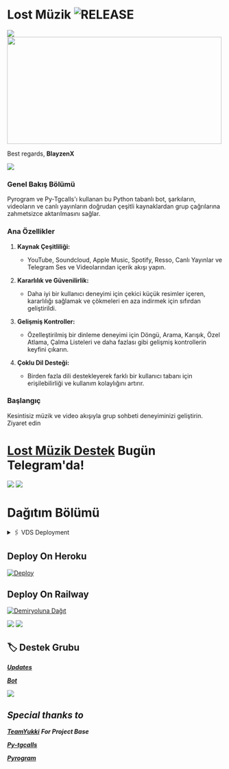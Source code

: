 # Lost Müzik <img src="https://img.shields.io/github/v/release/LostBots/LostMuzik?color=green&logo=github&logoColor=red&style=social" alt="RELEASE">
<img src="https://user-images.githubusercontent.com/73097560/115834477-dbab4500-a447-11eb-908a-139a6edaec5c.gif">

<img src="https://telegra.ph/file/67a7078573dbf895ce7aa.jpg" align="middle" width="500" height="250"/>


Best regards,
**BlayzenX**
</details>
<img src="https://user-images.githubusercontent.com/73097560/115834477-dbab4500-a447-11eb-908a-139a6edaec5c.gif">

### Genel Bakış Bölümü
Pyrogram ve Py-Tgcalls'ı kullanan bu Python tabanlı bot, şarkıların, videoların ve canlı yayınların doğrudan çeşitli kaynaklardan grup çağrılarına zahmetsizce aktarılmasını sağlar.‌‌

### Ana Özellikler

1. **Kaynak Çeşitliliği:**
   - YouTube, Soundcloud, Apple Music, Spotify, Resso, Canlı Yayınlar ve Telegram Ses ve Videolarından içerik akışı yapın.‌‌

2. **Kararlılık ve Güvenilirlik:**
   - Daha iyi bir kullanıcı deneyimi için çekici küçük resimler içeren, kararlılığı sağlamak ve çökmeleri en aza indirmek için sıfırdan geliştirildi.‌‌

3. **Gelişmiş Kontroller:**
   - Özelleştirilmiş bir dinleme deneyimi için Döngü, Arama, Karışık, Özel Atlama, Çalma Listeleri ve daha fazlası gibi gelişmiş kontrollerin keyfini çıkarın.‌‌

4. **Çoklu Dil Desteği:**
   - Birden fazla dili destekleyerek farklı bir kullanıcı tabanı için erişilebilirliği ve kullanım kolaylığını artırır.‌‌

### Başlangıç
Kesintisiz müzik ve video akışıyla grup sohbeti deneyiminizi geliştirin.
 Ziyaret edin‌‌
# [Lost Müzik Destek](https://t.me/Devilandr) Bugün Telegram'da!

<img src="https://user-images.githubusercontent.com/73097560/115834477-dbab4500-a447-11eb-908a-139a6edaec5c.gif">
<img src="https://user-images.githubusercontent.com/73097560/115834477-dbab4500-a447-11eb-908a-139a6edaec5c.gif">

# Dağıtım Bölümü
<!-- VDS Dağıtımı -->
<details>
  <summary>🖇 VDS Deployment</summary>

  1. Yükseltme ve Güncelleme‌‌:
     <pre>
     sudo apt-get update && sudo apt-get upgrade -y
     </pre>

  2. Gerekli Paketlerin Kurulumu‌‌:
     <pre>
     sudo apt-get install python3-pip ffmpeg -y
     </pre>

  3. PİP'i Yükleyin:
     <pre>
     sudo pip3 install -U pip
     </pre>

  4. Node Kurulumu:
     <pre>
     curl -fssL https://deb.nodesource.com/setup_18.x | sudo -E bash - && sudo apt-get install nodejs -y && npm i -g npm
     </pre>

  5. Depoyu Klonla:
     <pre>
     git clone depo_link && cd depo_ismi
     </pre>

  6. Kurulum Gereksinimleri‌‌:
     <pre>
     pip3 install -U -r requirements.txt
     </pre>

  7. Oluştur .env ile sample.env:
     <pre>
     cp sample.env .env
     </pre>

  8. Editing Vars:
     <pre>
     vi .env
     </pre>
     Düzenlemeye başlamak için 'I' tuşuna basın. .env dosyasını değerlerinizle düzenleyin. Kaydetmek ve çıkmak için 'Esc' tuşuna basın, ardından ':wq' yazın.

  9. Son olarak Müzik Botunuzu Çalıştırın:
     <pre>
     sudo apt install tmux && tmux
     bash start
     </pre>
</details>



## Deploy On Heroku

[![Deploy](https://www.herokucdn.com/deploy/button.svg)](https://heroku.com/deploy?template=https://github.com/Koch-Dev/Dooker)

## Deploy On Railway

[![Demiryoluna Dağıt](https://railway.app/button.svg)](https://railway.app/template/tC-Jhx?referralCode=Aob1Uh)

<img src="https://user-images.githubusercontent.com/73097560/115834477-dbab4500-a447-11eb-908a-139a6edaec5c.gif">
<img src="https://user-images.githubusercontent.com/73097560/115834477-dbab4500-a447-11eb-908a-139a6edaec5c.gif">

## 🏷 Destek Grubu
**_[Updates](https://t.me/Devilandr)_**

**_[Bot](https://t.me/LostMuzikBot)_**

<img src="https://user-images.githubusercontent.com/73097560/115834477-dbab4500-a447-11eb-908a-139a6edaec5c.gif">

## **_Special thanks to_**
**_[TeamYukki](https://github.com/TeamYukki)_** **_For Project Base_**

**_[Py-tgcalls](https://github.com/pytgcalls)_** 

**_[Pyrogram](https://github.com/pyrogram)_**